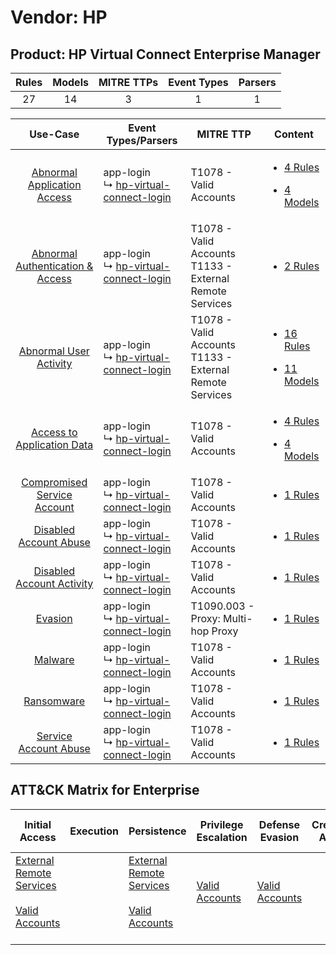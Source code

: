 Vendor: HP
==========
Product: HP Virtual Connect Enterprise Manager
----------------------------------------------
| Rules | Models | MITRE TTPs | Event Types | Parsers |
|:-----:|:------:|:----------:|:-----------:|:-------:|
|  27   |   14   |     3      |      1      |    1    |

|                                           Use-Case                                           | Event Types/Parsers                                                                                | MITRE TTP                                                      | Content                                                                                                                                         |
|:--------------------------------------------------------------------------------------------:| -------------------------------------------------------------------------------------------------- | -------------------------------------------------------------- | ----------------------------------------------------------------------------------------------------------------------------------------------- |
|      [Abnormal Application Access](../../../UseCases/uc_abnormal_application_access.md)      |  app-login<br> ↳ [hp-virtual-connect-login](Parsers/parserContent_hp-virtual-connect-login.md)<br> | T1078 - Valid Accounts<br>                                     | [<ul><li>4 Rules</li></ul><ul><li>4 Models</li></ul>](Rules_Models/r_m_hp_hp_virtual_connect_enterprise_manager_Abnormal_Application_Access.md) |
| [Abnormal Authentication & Access](../../../UseCases/uc_abnormal_authentication_&_access.md) |  app-login<br> ↳ [hp-virtual-connect-login](Parsers/parserContent_hp-virtual-connect-login.md)<br> | T1078 - Valid Accounts<br>T1133 - External Remote Services<br> | [<ul><li>2 Rules</li></ul>](Rules_Models/r_m_hp_hp_virtual_connect_enterprise_manager_Abnormal_Authentication_&_Access.md)                      |
|           [Abnormal User Activity](../../../UseCases/uc_abnormal_user_activity.md)           |  app-login<br> ↳ [hp-virtual-connect-login](Parsers/parserContent_hp-virtual-connect-login.md)<br> | T1078 - Valid Accounts<br>T1133 - External Remote Services<br> | [<ul><li>16 Rules</li></ul><ul><li>11 Models</li></ul>](Rules_Models/r_m_hp_hp_virtual_connect_enterprise_manager_Abnormal_User_Activity.md)    |
|       [Access to Application Data](../../../UseCases/uc_access_to_application_data.md)       |  app-login<br> ↳ [hp-virtual-connect-login](Parsers/parserContent_hp-virtual-connect-login.md)<br> | T1078 - Valid Accounts<br>                                     | [<ul><li>4 Rules</li></ul><ul><li>4 Models</li></ul>](Rules_Models/r_m_hp_hp_virtual_connect_enterprise_manager_Access_to_Application_Data.md)  |
|      [Compromised Service Account](../../../UseCases/uc_compromised_service_account.md)      |  app-login<br> ↳ [hp-virtual-connect-login](Parsers/parserContent_hp-virtual-connect-login.md)<br> | T1078 - Valid Accounts<br>                                     | [<ul><li>1 Rules</li></ul>](Rules_Models/r_m_hp_hp_virtual_connect_enterprise_manager_Compromised_Service_Account.md)                           |
|           [Disabled Account Abuse](../../../UseCases/uc_disabled_account_abuse.md)           |  app-login<br> ↳ [hp-virtual-connect-login](Parsers/parserContent_hp-virtual-connect-login.md)<br> | T1078 - Valid Accounts<br>                                     | [<ul><li>1 Rules</li></ul>](Rules_Models/r_m_hp_hp_virtual_connect_enterprise_manager_Disabled_Account_Abuse.md)                                |
|        [Disabled Account Activity](../../../UseCases/uc_disabled_account_activity.md)        |  app-login<br> ↳ [hp-virtual-connect-login](Parsers/parserContent_hp-virtual-connect-login.md)<br> | T1078 - Valid Accounts<br>                                     | [<ul><li>1 Rules</li></ul>](Rules_Models/r_m_hp_hp_virtual_connect_enterprise_manager_Disabled_Account_Activity.md)                             |
|                          [Evasion](../../../UseCases/uc_evasion.md)                          |  app-login<br> ↳ [hp-virtual-connect-login](Parsers/parserContent_hp-virtual-connect-login.md)<br> | T1090.003 - Proxy: Multi-hop Proxy<br>                         | [<ul><li>1 Rules</li></ul>](Rules_Models/r_m_hp_hp_virtual_connect_enterprise_manager_Evasion.md)                                               |
|                          [Malware](../../../UseCases/uc_malware.md)                          |  app-login<br> ↳ [hp-virtual-connect-login](Parsers/parserContent_hp-virtual-connect-login.md)<br> | T1078 - Valid Accounts<br>                                     | [<ul><li>1 Rules</li></ul>](Rules_Models/r_m_hp_hp_virtual_connect_enterprise_manager_Malware.md)                                               |
|                       [Ransomware](../../../UseCases/uc_ransomware.md)                       |  app-login<br> ↳ [hp-virtual-connect-login](Parsers/parserContent_hp-virtual-connect-login.md)<br> | T1078 - Valid Accounts<br>                                     | [<ul><li>1 Rules</li></ul>](Rules_Models/r_m_hp_hp_virtual_connect_enterprise_manager_Ransomware.md)                                            |
|            [Service Account Abuse](../../../UseCases/uc_service_account_abuse.md)            |  app-login<br> ↳ [hp-virtual-connect-login](Parsers/parserContent_hp-virtual-connect-login.md)<br> | T1078 - Valid Accounts<br>                                     | [<ul><li>1 Rules</li></ul>](Rules_Models/r_m_hp_hp_virtual_connect_enterprise_manager_Service_Account_Abuse.md)                                 |

ATT&CK Matrix for Enterprise
----------------------------
| Initial Access                                                                                                                                   | Execution | Persistence                                                                                                                                      | Privilege Escalation                                                | Defense Evasion                                                     | Credential Access | Discovery | Lateral Movement | Collection | Command and Control                                                                                                                       | Exfiltration | Impact |
| ------------------------------------------------------------------------------------------------------------------------------------------------ | --------- | ------------------------------------------------------------------------------------------------------------------------------------------------ | ------------------------------------------------------------------- | ------------------------------------------------------------------- | ----------------- | --------- | ---------------- | ---------- | ----------------------------------------------------------------------------------------------------------------------------------------- | ------------ | ------ |
| [External Remote Services](https://attack.mitre.org/techniques/T1133)<br><br>[Valid Accounts](https://attack.mitre.org/techniques/T1078)<br><br> |           | [External Remote Services](https://attack.mitre.org/techniques/T1133)<br><br>[Valid Accounts](https://attack.mitre.org/techniques/T1078)<br><br> | [Valid Accounts](https://attack.mitre.org/techniques/T1078)<br><br> | [Valid Accounts](https://attack.mitre.org/techniques/T1078)<br><br> |                   |           |                  |            | [Proxy: Multi-hop Proxy](https://attack.mitre.org/techniques/T1090/003)<br><br>[Proxy](https://attack.mitre.org/techniques/T1090)<br><br> |              |        |